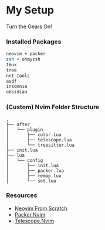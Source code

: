 # My Setup

Turn the Gears On!

### Installed Packages
```bash
neovim + packer
zsh + ohmyzsh
tmux
tree
net-tools
asdf
insomnia
obsidian
```

### (Custom) Nvim Folder Structure
```tree
.
├── after
│   └── plugin
│       ├── color.lua
│       ├── telescope.lua
│       └── treesitter.lua
├── init.lua
├── lua
│   └── config
│       ├── init.lua
│       ├── packer.lua
│       ├── remap.lua
│       └── set.lua

```

### Resources
- [Neovim From Scratch](https://www.youtube.com/watch?v=w7i4amO_zaE&list=PLm323Lc7iSW_wuxqmKx_xxNtJC_hJbQ7R&index=6)
- [Packer.Nvim](https://github.com/wbthomason/packer.nvim)
- [Telescope.Nvim](https://github.com/nvim-telescope/telescope.nvim)
